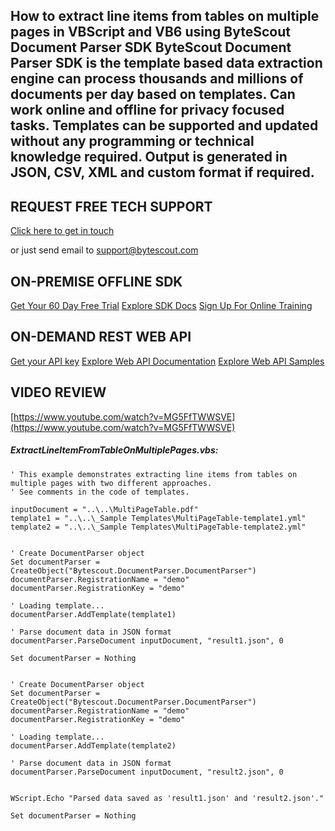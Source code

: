 ## How to extract line items from tables on multiple pages in VBScript and VB6 using ByteScout Document Parser SDK ByteScout Document Parser SDK is the template based data extraction engine can process thousands and millions of documents per day based on templates. Can work online and offline for privacy focused tasks. Templates can be supported and updated without any programming or technical knowledge required. Output is generated in JSON, CSV, XML and custom format if required.

## REQUEST FREE TECH SUPPORT

[Click here to get in touch](https://bytescout.zendesk.com/hc/en-us/requests/new?subject=ByteScout%20Document%20Parser%20SDK%20Question)

or just send email to [support@bytescout.com](mailto:support@bytescout.com?subject=ByteScout%20Document%20Parser%20SDK%20Question) 

## ON-PREMISE OFFLINE SDK 

[Get Your 60 Day Free Trial](https://bytescout.com/download/web-installer?utm_source=github-readme)
[Explore SDK Docs](https://bytescout.com/documentation/index.html?utm_source=github-readme)
[Sign Up For Online Training](https://academy.bytescout.com/)


## ON-DEMAND REST WEB API

[Get your API key](https://pdf.co/documentation/api?utm_source=github-readme)
[Explore Web API Documentation](https://pdf.co/documentation/api?utm_source=github-readme)
[Explore Web API Samples](https://github.com/bytescout/ByteScout-SDK-SourceCode/tree/master/PDF.co%20Web%20API)

## VIDEO REVIEW

[https://www.youtube.com/watch?v=MG5FfTWWSVE](https://www.youtube.com/watch?v=MG5FfTWWSVE)




<!-- code block begin -->

##### **ExtractLineItemFromTableOnMultiplePages.vbs:**
    
```
' This example demonstrates extracting line items from tables on multiple pages with two different approaches.
' See comments in the code of templates.

inputDocument = "..\..\MultiPageTable.pdf"
template1 = "..\..\_Sample Templates\MultiPageTable-template1.yml"
template2 = "..\..\_Sample Templates\MultiPageTable-template2.yml"


' Create DocumentParser object
Set documentParser = CreateObject("Bytescout.DocumentParser.DocumentParser")
documentParser.RegistrationName = "demo"
documentParser.RegistrationKey = "demo"

' Loading template...
documentParser.AddTemplate(template1)

' Parse document data in JSON format
documentParser.ParseDocument inputDocument, "result1.json", 0

Set documentParser = Nothing


' Create DocumentParser object
Set documentParser = CreateObject("Bytescout.DocumentParser.DocumentParser")
documentParser.RegistrationName = "demo"
documentParser.RegistrationKey = "demo"

' Loading template...
documentParser.AddTemplate(template2)

' Parse document data in JSON format
documentParser.ParseDocument inputDocument, "result2.json", 0


WScript.Echo "Parsed data saved as 'result1.json' and 'result2.json'."

Set documentParser = Nothing


```

<!-- code block end -->